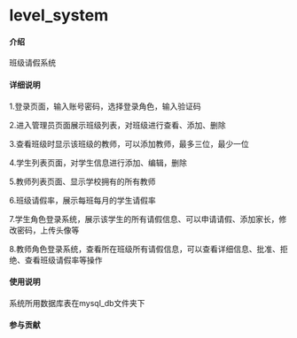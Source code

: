 # level_system

#### 介绍
班级请假系统

#### 详细说明
1.登录页面，输入账号密码，选择登录角色，输入验证码


2.进入管理员页面展示班级列表，对班级进行查看、添加、删除


3.查看班级时显示该班级的教师，可以添加教师，最多三位，最少一位


4.学生列表页面，对学生信息进行添加、编辑，删除


5.教师列表页面、显示学校拥有的所有教师


6.班级请假率，展示每班每月的学生请假率


7.学生角色登录系统，展示该学生的所有请假信息、可以申请请假、添加家长，修改密码，上传头像等


8.教师角色登录系统，查看所在班级所有请假信息，可以查看详细信息、批准、拒绝、查看班级请假率等操作



#### 使用说明

系统所用数据库表在mysql_db文件夹下

#### 参与贡献



